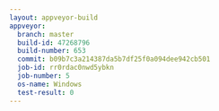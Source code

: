 ```yaml
---
layout: appveyor-build
appveyor:
  branch: master
  build-id: 47268796
  build-number: 653
  commit: b09b7c3a214387da5b7df25f0a094dee942cb501
  job-id: rr0rdac0nwd5ybkn
  job-number: 5
  os-name: Windows
  test-result: 0
---
```

